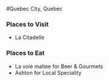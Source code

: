 #Quebec City, Quebec

### Places to Visit
- La Citadelle

### Places to Eat
- La voie maltee for Beer & Gourmets
- Ashton for Local Speciality
